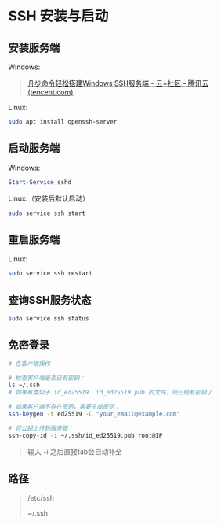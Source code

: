# SSH 安装与启动

## 安装服务端

Windows:

> [几步命令轻松搭建Windows SSH服务端 - 云+社区 - 腾讯云 (tencent.com)](https://cloud.tencent.com/developer/article/1611035)

Linux:

```bash
sudo apt install openssh-server
```

## 启动服务端

Windows:

```powershell
Start-Service sshd
```

Linux:（安装后默认启动）

```bash
sudo service ssh start
```

## 重启服务端

Linux:

```bash
sudo service ssh restart
```

## 查询SSH服务状态

```bash
sudo service ssh status
```

## 免密登录

```bash
# 在客户端操作

# 检查客户端是否已有密钥：
ls ~/.ssh
# 如果有类似于 id_ed25519  id_ed25519.pub 的文件，则已经有密钥了

# 如果客户端不存在密钥，需要生成密钥：
ssh-keygen -t ed25519 -C "your_email@example.com"

# 将公钥上传到服务器：
ssh-copy-id -i ~/.ssh/id_ed25519.pub root@IP
```

> 输入 -i 之后直接tab会自动补全

## 路径

> /etc/ssh
>
> ~/.ssh
